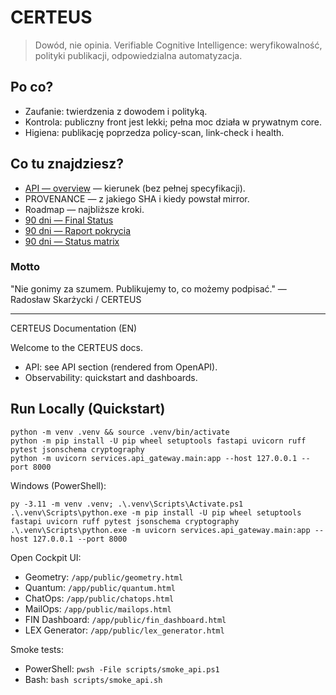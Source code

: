# CERTEUS

> Dowód, nie opinia.
> Verifiable Cognitive Intelligence: weryfikowalność, polityki publikacji, odpowiedzialna automatyzacja.

## Po co?
- Zaufanie: twierdzenia z dowodem i polityką.
- Kontrola: publiczny front jest lekki; pełna moc działa w prywatnym core.
- Higiena: publikację poprzedza policy-scan, link-check i health.

## Co tu znajdziesz?
- [API — overview](api/overview.md) — kierunek (bez pełnej specyfikacji).
- PROVENANCE — z jakiego SHA i kiedy powstał mirror.
- Roadmap — najbliższe kroki.
- [90 dni — Final Status](reports/90dni_final_status.md)
- [90 dni — Raport pokrycia](reports/90dni_coverage_report.md)
- [90 dni — Status matrix](reports/90dni_status_matrix.md)

### Motto
"Nie gonimy za szumem. Publikujemy to, co możemy podpisać." — Radosław Skarżycki / CERTEUS

---

CERTEUS Documentation (EN)

Welcome to the CERTEUS docs.

- API: see API section (rendered from OpenAPI).
- Observability: quickstart and dashboards.

## Run Locally (Quickstart)

```
python -m venv .venv && source .venv/bin/activate
python -m pip install -U pip wheel setuptools fastapi uvicorn ruff pytest jsonschema cryptography
python -m uvicorn services.api_gateway.main:app --host 127.0.0.1 --port 8000
```

Windows (PowerShell):

```
py -3.11 -m venv .venv; .\.venv\Scripts\Activate.ps1
.\.venv\Scripts\python.exe -m pip install -U pip wheel setuptools fastapi uvicorn ruff pytest jsonschema cryptography
.\.venv\Scripts\python.exe -m uvicorn services.api_gateway.main:app --host 127.0.0.1 --port 8000
```

Open Cockpit UI:

- Geometry: `/app/public/geometry.html`
- Quantum: `/app/public/quantum.html`
 - ChatOps: `/app/public/chatops.html`
 - MailOps: `/app/public/mailops.html`
 - FIN Dashboard: `/app/public/fin_dashboard.html`
 - LEX Generator: `/app/public/lex_generator.html`

Smoke tests:

- PowerShell: `pwsh -File scripts/smoke_api.ps1`
- Bash: `bash scripts/smoke_api.sh`

